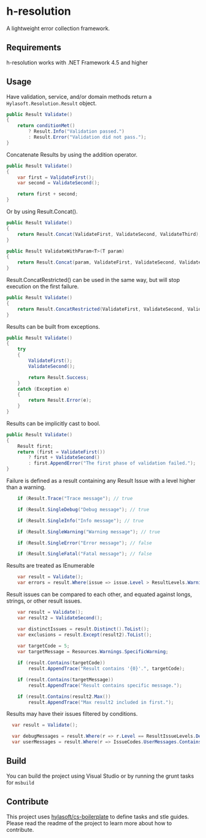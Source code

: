 h-resolution
==========

A lightweight error collection framework.

## Requirements
h-resolution works with .NET Framework 4.5 and higher

## Usage

Have validation, service, and/or domain methods return a `Hylasoft.Resolution.Result` object.

````C#
public Result Validate()
{
	return conditionMet()
		? Result.Info("Validation passed.")
		: Result.Error("Validation did not pass.");
}
````

Concatenate Results by using the addition operator.

````C#
public Result Validate()
{
	var first = ValidateFirst();
	var second = ValidateSecond();

	return first + second;
}
````

Or by using Result.Concat().

````C#
public Result Validate()
{
	return Result.Concat(ValidateFirst, ValidateSecond, ValidateThird);
}

public Result ValidateWithParam<T>(T param)
{
	return Result.Concat(param, ValidateFirst, ValidateSecond, ValidateThird);
}
````

Result.ConcatRestricted() can be used in the same way, but will stop execution on the first failure.

````C#
public Result Validate()
{
	return Result.ConcatRestricted(ValidateFirst, ValidateSecond, ValidateThird);
}
````

Results can be built from exceptions.

````C#
public Result Validate()
{
	try
	{
		ValidateFirst();
		ValidateSecond();

		return Result.Success;
	}
	catch (Exception e)
	{
		return Result.Error(e);
	}
}
````

Results can be implicitly cast to bool.

````C#
public Result Validate()
{
	Result first;
	return (first = ValidateFirst())
		? first + ValidateSecond()
		: first.AppendError("The first phase of validation failed.");
}
````

Failure is defined as a result containing any Result Issue with a level higher than a warning.

````C#
	if (Result.Trace("Trace message"); // true

	if (Result.SingleDebug("Debug message"); // true

	if (Result.SingleInfo("Info message"); // true

	if (Result.SingleWarning("Warning message"); // true

	if (Result.SingleError("Error message"); // false

	if (Result.SingleFatal("Fatal message"); // false
````

Results are treated as IEnumerable<ResultIssue>

````C#
	var result = Validate();
	var errors = result.Where(issue => issue.Level > ResultLevels.Warning).ToList();
````

Result issues can be compared to each other, and equated against longs, strings, or other result issues.

````C#
	var result = Validate();
	var result2 = ValidateSecond();

	var distinctIssues = result.Distinct().ToList();
	var exclusions = result.Except(result2).ToList();
	
	var targetCode = 5;
	var targetMessage = Resources.Warnings.SpecificWarning;

	if (result.Contains(targetCode))
		result.AppendTrace("Result contains '{0}'.", targetCode);

	if (result.Contains(targetMessage))
		result.AppendTrace("Result contains specific message.");

	if (result.Contains(result2.Max())
		result.AppendTrace("Max result2 included in first.");
````

Results may have their issues filtered by conditions.
````C#
  var result = Validate();

  var debugMessages = result.Where(r => r.Level == ResultIssueLevels.Debug);
  var userMessages = result.Where(r => IssueCodes.UserMessages.Contains(r.IssueCode);
````

## Build

You can build the project using Visual Studio or by running the grunt tasks for `msbuild`

## Contribute

This project uses [hylasoft/cs-boilerplate](https://github.com/hylasoft-usa/cs-boilerplate) to define tasks and stle guides. Please read the readme of the project to learn more about how to contribute.
